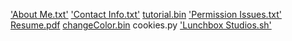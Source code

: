 ['About Me.txt'](2)         ['Contact Info.txt'](3)
[tutorial.bin](18)           ['Permission Issues.txt'](0)
[Resume.pdf](4)             [changeColor.bin](8)
cookies.py             ['Lunchbox Studios.sh'](24)
